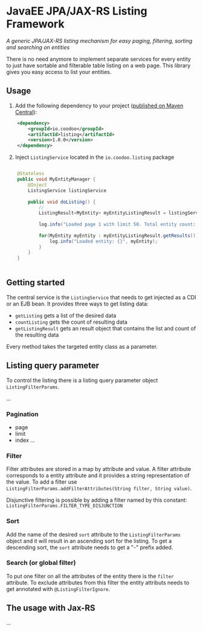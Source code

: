 # JavaEE JPA/JAX-RS Listing Framework

*A generic JPA/JAX-RS listing mechanism for easy paging, filtering, sorting and searching on entities*

There is no need anymore to implement separate services for every entity to just have sortable and filterable table listing on a web page.
This library gives you easy access to list your entities.


## Usage

1. Add the following dependency to your project ([published on Maven Central](http://search.maven.org/#artifactdetails%7Cio.coodoo%7Clisting%7C1.0.0%7Cjar)):
```xml
	<dependency>
	    <groupId>io.coodoo</groupId>
	    <artifactId>listing</artifactId>
	    <version>1.0.0</version>
	</dependency>
```

2. Inject `ListingService` located in the `io.coodoo.listing` package 
```java

	@Stateless
	public void MyEntityManager {
	    @Inject
	    ListingService listingService
	    
	    public void doListing() {
	    	// 
	    	ListingResult<MyEntity> myEntityListingResult = listingService.getListingResult(MyEntity.class, 1, 50);
	    	
	    	log.info("Loaded page 1 with limit 50. Total entity count: {}", myEntityListingResult.getMetadata()getCount();
	    	
	    	for(MyEntity myEntity : myEntityListingResult.getResults()) {
	    		log.info("Loaded entity: {}", myEntity);
	    	}
	    }
	}
 
```

## Getting started

The central service is the `ListingService` that needs to get injected as a CDI or an EJB bean. It provides three ways to get listing data:
 * `getListing` gets a list of the desired data
 * `countListing` gets the count of resulting data
 * `getListingResult` gets an result object that contains the list and count of the resulting data

Every method takes the targeted entity class as a parameter.

## Listing query parameter
To control the listing there is a listing query parameter object `ListingFilterParams`. 

...

### Pagination
 * page
 * limit
 * index
...

### Filter
Filter attributes are stored in a map by attribute and value. A filter attribute corresponds to a entity attribute and it provides a string representation of the value.
To add a filter use `ListingFilterParams.addFilterAttributes(String filter, String value)`.

Disjunctive filtering is possible by adding a filter named by this constant: `ListingFilterParams.FILTER_TYPE_DISJUNCTION`

### Sort
Add the name of the desired `sort` attribute to the `ListingFilterParams` object and it will result in an ascending sort for the listing.
To get a descending sort, the `sort` attribute needs to get a "-" prefix added.

### Search (or global filter)
To put one filter on all the attributes of the entity there is the `filter` attribute.
To exclude attributes from this filter the entity attributs needs to get annotated with `@ListingFilterIgnore`.

## The usage with Jax-RS
...
